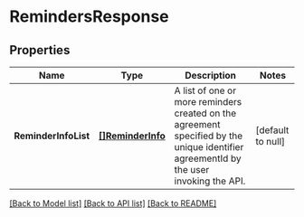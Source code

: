 # RemindersResponse

## Properties
Name | Type | Description | Notes
------------ | ------------- | ------------- | -------------
**ReminderInfoList** | [**[]ReminderInfo**](ReminderInfo.md) | A list of one or more reminders created on the agreement specified by the unique identifier agreementId by the user invoking the API. | [default to null]

[[Back to Model list]](../README.md#documentation-for-models) [[Back to API list]](../README.md#documentation-for-api-endpoints) [[Back to README]](../README.md)


